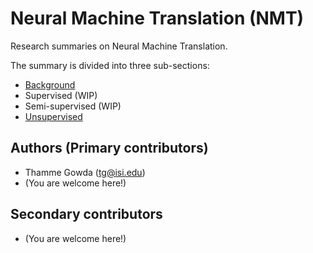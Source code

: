 # Neural Machine Translation (NMT)

Research summaries on Neural Machine Translation.

The summary is divided into three sub-sections:
- [Background](00-background/01-background)
- Supervised (WIP)
- Semi-supervised (WIP)
- [Unsupervised](03-unsup/01-unsupervised-mt)



## Authors (Primary contributors)
- Thamme Gowda (tg@isi.edu)
- (You are welcome here!)

## Secondary contributors
- (You are welcome here!)
